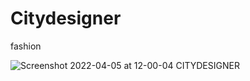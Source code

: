 # Citydesigner
fashion 

![Screenshot 2022-04-05 at 12-00-04 CITYDESIGNER](https://user-images.githubusercontent.com/89752022/161762586-2a4bf5bc-6777-4fdc-a471-e22cd9edd471.png)
